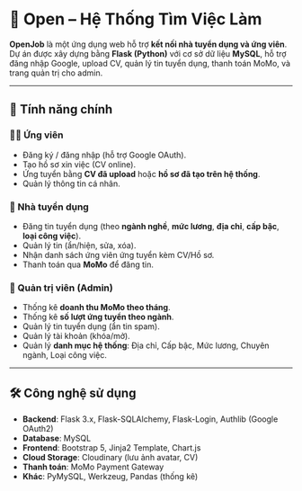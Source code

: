 # 🏢 Open – Hệ Thống Tìm Việc Làm

**OpenJob** là một ứng dụng web hỗ trợ **kết nối nhà tuyển dụng và ứng viên**.  
Dự án được xây dựng bằng **Flask (Python)** với cơ sở dữ liệu **MySQL**, hỗ trợ đăng nhập Google, upload CV, quản lý tin tuyển dụng, thanh toán MoMo, và trang quản trị cho admin.

---

## 🚀 Tính năng chính

### 👨‍💼 Ứng viên
- Đăng ký / đăng nhập (hỗ trợ Google OAuth).  
- Tạo hồ sơ xin việc (CV online).  
- Ứng tuyển bằng **CV đã upload** hoặc **hồ sơ đã tạo trên hệ thống**.  
- Quản lý thông tin cá nhân.  

### 🏢 Nhà tuyển dụng
- Đăng tin tuyển dụng (theo **ngành nghề**, **mức lương**, **địa chỉ**, **cấp bậc**, **loại công việc**).  
- Quản lý tin (ẩn/hiện, sửa, xóa).  
- Nhận danh sách ứng viên ứng tuyển kèm CV/Hồ sơ.  
- Thanh toán qua **MoMo** để đăng tin.  

### 🔑 Quản trị viên (Admin)
- Thống kê **doanh thu MoMo theo tháng**.  
- Thống kê **số lượt ứng tuyển theo ngành**.  
- Quản lý tin tuyển dụng (ẩn tin spam).  
- Quản lý tài khoản (khóa/mở).  
- Quản lý **danh mục hệ thống**: Địa chỉ, Cấp bậc, Mức lương, Chuyên ngành, Loại công việc.  

---

## 🛠️ Công nghệ sử dụng

- **Backend**: Flask 3.x, Flask-SQLAlchemy, Flask-Login, Authlib (Google OAuth2)  
- **Database**: MySQL  
- **Frontend**: Bootstrap 5, Jinja2 Template, Chart.js  
- **Cloud Storage**: Cloudinary (lưu ảnh avatar, CV)  
- **Thanh toán**: MoMo Payment Gateway  
- **Khác**: PyMySQL, Werkzeug, Pandas (thống kê)  
